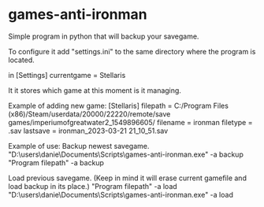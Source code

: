 # games-anti-ironman

Simple program in python that will backup your savegame.

To configure it add "settings.ini" to the same directory where the program is located.

in
[Settings]
currentgame = Stellaris

It it stores which game at this moment is it managing. 

Example of adding new game:
[Stellaris]
filepath = C:/Program Files (x86)/Steam/userdata/20000/22220/remote/save games/imperiumofgreatwater2_1549896605/
filename = ironman
filetype = .sav
lastsave = ironman_2023-03-21 21_10_51.sav

Example of use:
Backup newest savegame. 
"D:\users\danie\Documents\Scripts\games-anti-ironman.exe" -a backup 
"Program filepath" -a backup 

Load previous savegame. (Keep in mind it will erase current gamefile and load backup in its place.)
"Program filepath" -a load
"D:\users\danie\Documents\Scripts\games-anti-ironman.exe" -a load
